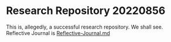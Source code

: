 # Research Repository 20220856
This is, allegedly, a successful research repository. We shall see.<br>
Reflective Journal is [Reflective-Journal.md](./Software-Development/Reflective-Journal.md/)

